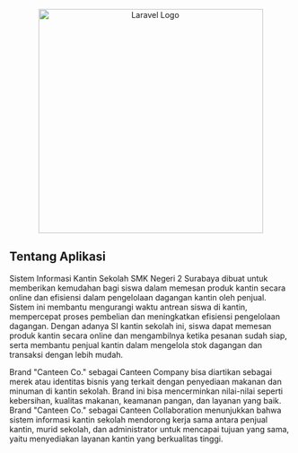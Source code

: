 <p align="center"><a href="https://laravel.com" target="_blank"><img src="https://user-images.githubusercontent.com/70558125/210673862-7935d305-546e-4b68-af54-a8b007ff4c87.svg") width="400" alt="Laravel Logo"></a></p>

## Tentang Aplikasi
Sistem Informasi Kantin Sekolah SMK Negeri 2 Surabaya dibuat untuk memberikan kemudahan bagi siswa dalam memesan produk kantin secara online dan efisiensi dalam pengelolaan dagangan kantin oleh penjual. Sistem ini membantu mengurangi waktu antrean siswa di kantin, mempercepat proses pembelian dan meningkatkan efisiensi pengelolaan dagangan. Dengan adanya SI kantin sekolah ini, siswa dapat memesan produk kantin secara online dan mengambilnya ketika pesanan sudah siap, serta membantu penjual kantin dalam mengelola stok dagangan dan transaksi dengan lebih mudah.

Brand "Canteen Co." sebagai Canteen Company bisa diartikan sebagai merek atau identitas bisnis yang terkait dengan penyediaan makanan dan minuman di kantin sekolah. Brand ini bisa mencerminkan nilai-nilai seperti kebersihan, kualitas makanan, keamanan pangan, dan layanan yang baik. Brand "Canteen Co." sebagai Canteen Collaboration menunjukkan bahwa sistem informasi kantin sekolah mendorong kerja sama antara penjual kantin, murid sekolah, dan administrator untuk mencapai tujuan yang sama, yaitu menyediakan layanan kantin yang berkualitas tinggi.
